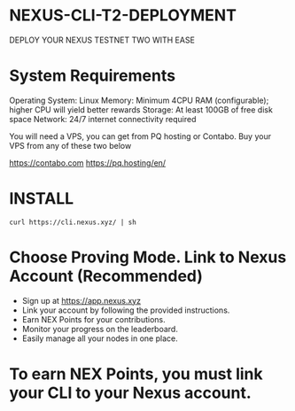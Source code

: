 # NEXUS-CLI-T2-DEPLOYMENT
DEPLOY YOUR NEXUS TESTNET TWO WITH EASE

# System Requirements
Operating System: Linux
Memory: Minimum 4CPU RAM (configurable); higher CPU will yield better rewards
Storage: At least 100GB of free disk space
Network: 24/7 internet connectivity required

You will need a VPS, you can get from PQ hosting or Contabo. Buy your VPS from any of these two below

https://contabo.com 
https://pq.hosting/en/

# INSTALL

    curl https://cli.nexus.xyz/ | sh

# Choose Proving Mode. Link to Nexus Account (Recommended)

- Sign up at https://app.nexus.xyz  
- Link your account by following the provided instructions.  
- Earn NEX Points for your contributions.  
- Monitor your progress on the leaderboard.  
- Easily manage all your nodes in one place.

# To earn NEX Points, you must link your CLI to your Nexus account.

